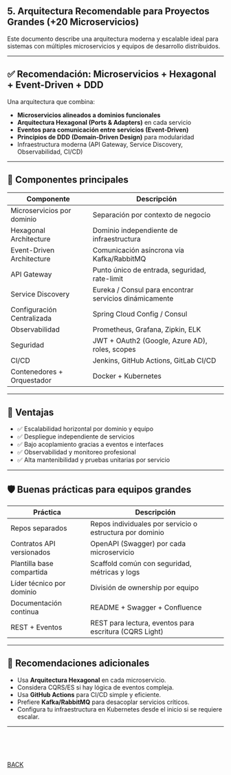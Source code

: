 ## 5. Arquitectura Recomendable para Proyectos Grandes (+20 Microservicios)


Este documento describe una arquitectura moderna y escalable ideal para sistemas con múltiples microservicios y equipos de desarrollo distribuidos.

---

## ✅ Recomendación: Microservicios + Hexagonal + Event-Driven + DDD

Una arquitectura que combina:
- **Microservicios alineados a dominios funcionales**
- **Arquitectura Hexagonal (Ports & Adapters)** en cada servicio
- **Eventos para comunicación entre servicios (Event-Driven)**
- **Principios de DDD (Domain-Driven Design)** para modularidad
- Infraestructura moderna (API Gateway, Service Discovery, Observabilidad, CI/CD)

---

## 🧭 Componentes principales

| Componente                   | Descripción                                                  |
|-----------------------------|--------------------------------------------------------------|
| Microservicios por dominio  | Separación por contexto de negocio                           |
| Hexagonal Architecture      | Dominio independiente de infraestructura                     |
| Event-Driven Architecture   | Comunicación asíncrona vía Kafka/RabbitMQ                    |
| API Gateway                 | Punto único de entrada, seguridad, rate-limit                |
| Service Discovery           | Eureka / Consul para encontrar servicios dinámicamente       |
| Configuración Centralizada  | Spring Cloud Config / Consul                                 |
| Observabilidad              | Prometheus, Grafana, Zipkin, ELK                             |
| Seguridad                   | JWT + OAuth2 (Google, Azure AD), roles, scopes               |
| CI/CD                       | Jenkins, GitHub Actions, GitLab CI/CD                       |
| Contenedores + Orquestador  | Docker + Kubernetes                                          |

---

## 🧠 Ventajas

- ✅ Escalabilidad horizontal por dominio y equipo
- ✅ Despliegue independiente de servicios
- ✅ Bajo acoplamiento gracias a eventos e interfaces
- ✅ Observabilidad y monitoreo profesional
- ✅ Alta mantenibilidad y pruebas unitarias por servicio

---

## 🛡️ Buenas prácticas para equipos grandes

| Práctica                    | Descripción                                              |
|-----------------------------|----------------------------------------------------------|
| Repos separados             | Repos individuales por servicio o estructura por dominio |
| Contratos API versionados   | OpenAPI (Swagger) por cada microservicio                |
| Plantilla base compartida   | Scaffold común con seguridad, métricas y logs           |
| Líder técnico por dominio   | División de ownership por equipo                         |
| Documentación continua      | README + Swagger + Confluence                   |
| REST + Eventos              | REST para lectura, eventos para escritura (CQRS Light)   |

---

## 📌 Recomendaciones adicionales

- Usa **Arquitectura Hexagonal** en cada microservicio.
- Considera CQRS/ES si hay lógica de eventos compleja.
- Usa **GitHub Actions** para CI/CD simple y eficiente.
- Prefiere **Kafka/RabbitMQ** para desacoplar servicios críticos.
- Configura tu infraestructura en Kubernetes desde el inicio si se requiere escalar.


---
<br/>
<br/>
<br/>

[BACK](README.md)